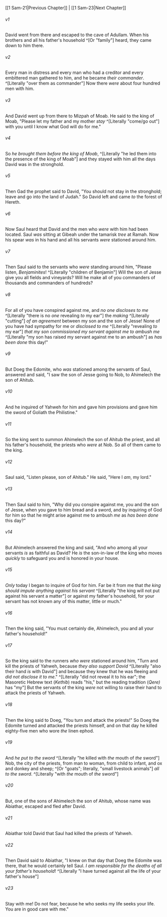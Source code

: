 ﻿---
aliases:
  - 1 Samuel 22
---

[[1 Sam-21|Previous Chapter]] | [[1 Sam-23|Next Chapter]]

###### v1
David went from there and escaped to the cave of Adullam. When his brothers and all his father's household ^[Or "family"] heard, they came down to him there.

###### v2
Every man in distress and every man who had a creditor and every embittered man gathered to him, and he became _their commander_. ^[Literally "over them as commander"] Now there _were_ about four hundred men with him.

###### v3
And David went up from there to Mizpah of Moab. He said to the king of Moab, "Please let my father and my mother _stay_ ^[Literally "come/go out"] with you until I know what God will do for me."

###### v4
So _he brought them before the king of Moab_, ^[Literally "he led them into the presence of the king of Moab"] and they stayed with him all the days David was in the stronghold.

###### v5
Then Gad the prophet said to David, "You should not stay in the stronghold; leave and go into the land of Judah." So David left and came _to_ the forest of Hereth.

###### v6
Now Saul heard that David and the men who _were_ with him had been located. Saul _was_ sitting at Gibeah under the tamarisk _tree_ at Ramah. Now his spear _was_ in his hand and all his servants _were_ stationed around him.

###### v7
Then Saul said to the servants who _were_ standing around him, "Please listen, _Benjaminites_! ^[Literally "children of Benjamin"] Will the son of Jesse give you all fields and vineyards? Will he make all of you commanders of thousands and commanders of hundreds?

###### v8
For all of you have conspired against me, and _no one discloses to me_ ^[Literally "there is no _one_ revealing _to_ my ear"] the _making_ ^[Literally "cutting"] _of an agreement_ between my son and the son of Jesse! None of you have had sympathy for me or _disclosed to me_ ^[Literally "revealing _to_ my ear"] _that_ _my son commissioned my servant against me to ambush me_ ^[Literally "my son has raised my servant against me to an ambush"] as _has been done_ this day!"

###### v9
But Doeg the Edomite, who _was_ stationed among the servants of Saul, answered and said, "I saw the son of Jesse going to Nob, to Ahimelech the son of Ahitub.

###### v10
And he inquired of Yahweh for him and gave him provisions and gave him the sword of Goliath the Philistine."

###### v11
So the king sent to summon Ahimelech the son of Ahitub the priest, and all his father's household, the priests who _were_ at Nob. So all of them came to the king.

###### v12
Saul said, "Listen please, son of Ahitub." He said, "Here I _am_, my lord."

###### v13
Then Saul said to him, "Why did you conspire against me, you and the son of Jesse, when you gave to him bread and a sword, and by inquiring of God for him so that he might arise against me to ambush _me_ as _has been done_ this day?"

###### v14
But Ahimelech answered the king and said, "And who among all your servants _is_ as faithful as David? He _is_ the son-in-law of the king who moves _quickly_ to safeguard you and is honored in your house.

###### v15
_Only_ today I began to inquire of God for him. Far be it from me that _the king should impute anything against his servant_ ^[Literally "the king will not put against his servant a matter"] or against my father's household, for your servant has not known any of this matter, little or much."

###### v16
Then the king said, "You must certainly die, Ahimelech, you and all your father's household!"

###### v17
So the king said to the runners _who were_ stationed around him, "Turn and kill the priests of Yahweh, because _they also support David_ ^[Literally "also their hand _is_ with David"] and because they knew that he was fleeing and _did not disclose it to me_." ^[Literally "did not reveal it to his ear"; the Masoretic Hebrew text (_Kethib_) reads "his," but the reading tradition (_Qere)_ has "my"] But the servants of the king _were_ not willing to raise their hand to attack the priests of Yahweh.

###### v18
Then the king said to Doeg, "You turn and attack the priests!" So Doeg the Edomite turned and attacked the priests himself, and on that day he killed eighty-five men who wore _the_ linen ephod.

###### v19
And _he put to the sword_ ^[Literally "he killed with _the_ mouth of _the_ sword"] Nob, the city of the priests, from man to woman, from child to infant, and ox and donkey and sheep; ^[Or "goats"; literally, "small livestock animals"] _all_ _to the sword_. ^[Literally "with _the_ mouth of _the_ sword"]

###### v20
But, one of the sons of Ahimelech the son of Ahitub, whose name was Abiathar, escaped and fled after David.

###### v21
Abiathar told David that Saul had killed the priests of Yahweh.

###### v22
Then David said to Abiathar, "I knew on that day that Doeg the Edomite was there, that he would certainly tell Saul. _I am responsible for the deaths of all your father's household_! ^[Literally "I have turned against all the life of your father's house"]

###### v23
Stay with me! Do not fear, because he who seeks my life seeks your life. You are in good care with me."